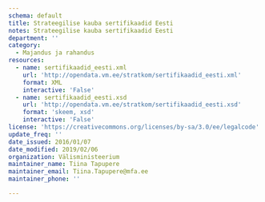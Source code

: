 ```yaml
---
schema: default
title: Strateegilise kauba sertifikaadid Eesti
notes: Strateegilise kauba sertifikaadid Eesti
department: ''
category:
  - Majandus ja rahandus
resources:
  - name: sertifikaadid_eesti.xml
    url: 'http://opendata.vm.ee/stratkom/sertifikaadid_eesti.xml'
    format: XML
    interactive: 'False'
  - name: sertifikaadid_eesti.xsd
    url: 'http://opendata.vm.ee/stratkom/sertifikaadid_eesti.xsd'
    format: 'skeem, xsd'
    interactive: 'False'
license: 'https://creativecommons.org/licenses/by-sa/3.0/ee/legalcode'
update_freq: ''
date_issued: 2016/01/07
date_modified: 2019/02/06
organization: Välisministeerium
maintainer_name: Tiina Tapupere
maintainer_email: Tiina.Tapupere@mfa.ee
maintainer_phone: ''

---
```

